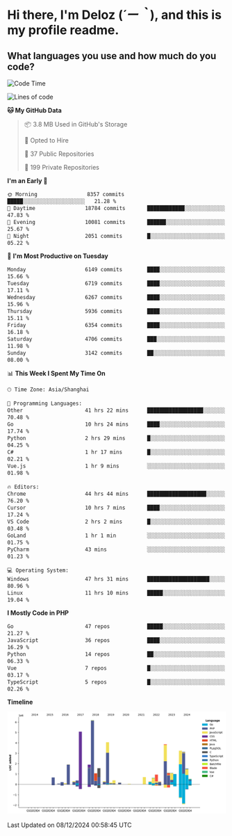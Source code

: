 # **Hi there, I'm Deloz (*´ー｀*), and this is my profile readme.**

## **What languages you use and how much do you code?**

<!--START_SECTION:waka-->
![Code Time](http://img.shields.io/badge/Code%20Time-5%2C228%20hrs%2035%20mins-blue)

![Lines of code](https://img.shields.io/badge/From%20Hello%20World%20I%27ve%20Written-42.6%20million%20lines%20of%20code-blue)

**🐱 My GitHub Data** 

> 📦 3.8 MB Used in GitHub's Storage 
 > 
> 💼 Opted to Hire
 > 
> 📜 37 Public Repositories 
 > 
> 🔑 199 Private Repositories 
 > 
**I'm an Early 🐤** 

```text
🌞 Morning                8357 commits        █████░░░░░░░░░░░░░░░░░░░░   21.28 % 
🌆 Daytime                18784 commits       ████████████░░░░░░░░░░░░░   47.83 % 
🌃 Evening                10081 commits       ██████░░░░░░░░░░░░░░░░░░░   25.67 % 
🌙 Night                  2051 commits        █░░░░░░░░░░░░░░░░░░░░░░░░   05.22 % 
```
📅 **I'm Most Productive on Tuesday** 

```text
Monday                   6149 commits        ████░░░░░░░░░░░░░░░░░░░░░   15.66 % 
Tuesday                  6719 commits        ████░░░░░░░░░░░░░░░░░░░░░   17.11 % 
Wednesday                6267 commits        ████░░░░░░░░░░░░░░░░░░░░░   15.96 % 
Thursday                 5936 commits        ████░░░░░░░░░░░░░░░░░░░░░   15.11 % 
Friday                   6354 commits        ████░░░░░░░░░░░░░░░░░░░░░   16.18 % 
Saturday                 4706 commits        ███░░░░░░░░░░░░░░░░░░░░░░   11.98 % 
Sunday                   3142 commits        ██░░░░░░░░░░░░░░░░░░░░░░░   08.00 % 
```


📊 **This Week I Spent My Time On** 

```text
🕑︎ Time Zone: Asia/Shanghai

💬 Programming Languages: 
Other                    41 hrs 22 mins      ██████████████████░░░░░░░   70.48 % 
Go                       10 hrs 24 mins      ████░░░░░░░░░░░░░░░░░░░░░   17.74 % 
Python                   2 hrs 29 mins       █░░░░░░░░░░░░░░░░░░░░░░░░   04.25 % 
C#                       1 hr 17 mins        █░░░░░░░░░░░░░░░░░░░░░░░░   02.21 % 
Vue.js                   1 hr 9 mins         ░░░░░░░░░░░░░░░░░░░░░░░░░   01.98 % 

🔥 Editors: 
Chrome                   44 hrs 44 mins      ███████████████████░░░░░░   76.20 % 
Cursor                   10 hrs 7 mins       ████░░░░░░░░░░░░░░░░░░░░░   17.24 % 
VS Code                  2 hrs 2 mins        █░░░░░░░░░░░░░░░░░░░░░░░░   03.48 % 
GoLand                   1 hr 1 min          ░░░░░░░░░░░░░░░░░░░░░░░░░   01.75 % 
PyCharm                  43 mins             ░░░░░░░░░░░░░░░░░░░░░░░░░   01.23 % 

💻 Operating System: 
Windows                  47 hrs 31 mins      ████████████████████░░░░░   80.96 % 
Linux                    11 hrs 10 mins      █████░░░░░░░░░░░░░░░░░░░░   19.04 % 
```

**I Mostly Code in PHP** 

```text
Go                       47 repos            █████░░░░░░░░░░░░░░░░░░░░   21.27 % 
JavaScript               36 repos            ████░░░░░░░░░░░░░░░░░░░░░   16.29 % 
Python                   14 repos            ██░░░░░░░░░░░░░░░░░░░░░░░   06.33 % 
Vue                      7 repos             █░░░░░░░░░░░░░░░░░░░░░░░░   03.17 % 
TypeScript               5 repos             █░░░░░░░░░░░░░░░░░░░░░░░░   02.26 % 
```



**Timeline**

![Lines of Code chart](https://raw.githubusercontent.com/deloz/deloz/main/assets/bar_graph.png)


 Last Updated on 08/12/2024 00:58:45 UTC
<!--END_SECTION:waka-->
